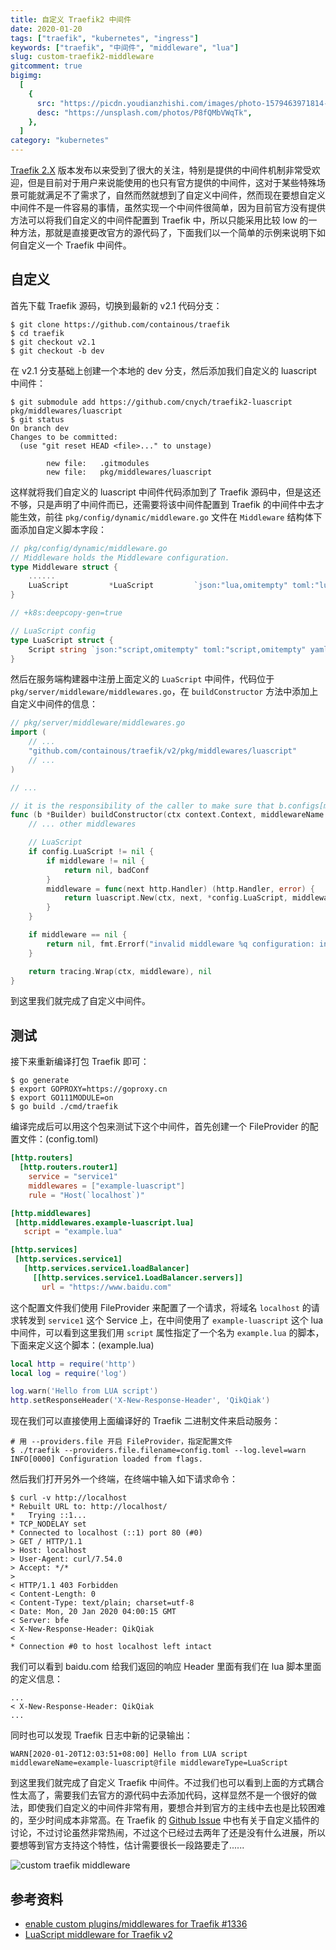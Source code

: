 ```yaml
---
title: 自定义 Traefik2 中间件
date: 2020-01-20
tags: ["traefik", "kubernetes", "ingress"]
keywords: ["traefik", "中间件", "middleware", "lua"]
slug: custom-traefik2-middleware
gitcomment: true
bigimg:
  [
    {
      src: "https://picdn.youdianzhishi.com/images/photo-1579463971814-a71f6a2a3858.jpeg",
      desc: "https://unsplash.com/photos/P8fQMbVWqTk",
    },
  ]
category: "kubernetes"
---
```


[Traefik 2.X](/tags/traefik/) 版本发布以来受到了很大的关注，特别是提供的中间件机制非常受欢迎，但是目前对于用户来说能使用的也只有官方提供的中间件，这对于某些特殊场景可能就满足不了需求了，自然而然就想到了自定义中间件，然而现在要想自定义中间件不是一件容易的事情，虽然实现一个中间件很简单，因为目前官方没有提供方法可以将我们自定义的中间件配置到 Traefik 中，所以只能采用比较 low 的一种方法，那就是直接更改官方的源代码了，下面我们以一个简单的示例来说明下如何自定义一个 Traefik 中间件。

<!--more-->

## 自定义

首先下载 Traefik 源码，切换到最新的 v2.1 代码分支：

```shell
$ git clone https://github.com/containous/traefik
$ cd traefik
$ git checkout v2.1
$ git checkout -b dev
```

在 v2.1 分支基础上创建一个本地的 dev 分支，然后添加我们自定义的 luascript 中间件：

```shell
$ git submodule add https://github.com/cnych/traefik2-luascript pkg/middlewares/luascript
$ git status
On branch dev
Changes to be committed:
  (use "git reset HEAD <file>..." to unstage)

        new file:   .gitmodules
        new file:   pkg/middlewares/luascript
```

这样就将我们自定义的 luascript 中间件代码添加到了 Traefik 源码中，但是这还不够，只是声明了中间件而已，还需要将该中间件配置到 Traefik 的中间件中去才能生效，前往 `pkg/config/dynamic/middleware.go` 文件在 `Middleware` 结构体下面添加自定义脚本字段：

```go
// pkg/config/dynamic/middleware.go
// Middleware holds the Middleware configuration.
type Middleware struct {
    ......
    LuaScript         *LuaScript         `json:"lua,omitempty" toml:"lua,omitempty" yaml:"lua,omitempty"`
}

// +k8s:deepcopy-gen=true

// LuaScript config
type LuaScript struct {
	Script string `json:"script,omitempty" toml:"script,omitempty" yaml:"script,omitempty"`
}
```

然后在服务端构建器中注册上面定义的 `LuaScript` 中间件，代码位于 `pkg/server/middleware/middlewares.go`，在 `buildConstructor` 方法中添加上自定义中间件的信息：

```go
// pkg/server/middleware/middlewares.go
import (
    // ...
    "github.com/containous/traefik/v2/pkg/middlewares/luascript"
    // ...
)

// ...

// it is the responsibility of the caller to make sure that b.configs[middlewareName].Middleware exists
func (b *Builder) buildConstructor(ctx context.Context, middlewareName string) (alice.Constructor, error) {
    // ... other middlewares

    // LuaScript
	if config.LuaScript != nil {
		if middleware != nil {
			return nil, badConf
		}
		middleware = func(next http.Handler) (http.Handler, error) {
			return luascript.New(ctx, next, *config.LuaScript, middlewareName)
		}
	}

	if middleware == nil {
		return nil, fmt.Errorf("invalid middleware %q configuration: invalid middleware type or middleware does not exist", middlewareName)
	}

	return tracing.Wrap(ctx, middleware), nil
}
```

到这里我们就完成了自定义中间件。

## 测试

接下来重新编译打包 Traefik 即可：

```shell
$ go generate
$ export GOPROXY=https://goproxy.cn
$ export GO111MODULE=on
$ go build ./cmd/traefik
```

编译完成后可以用这个包来测试下这个中间件，首先创建一个 FileProvider 的配置文件：(config.toml)

```toml
[http.routers]
  [http.routers.router1]
    service = "service1"
    middlewares = ["example-luascript"]
    rule = "Host(`localhost`)"

[http.middlewares]
 [http.middlewares.example-luascript.lua]
   script = "example.lua"

[http.services]
 [http.services.service1]
   [http.services.service1.loadBalancer]
     [[http.services.service1.LoadBalancer.servers]]
       url = "https://www.baidu.com"
```

这个配置文件我们使用 FileProvider 来配置了一个请求，将域名 `localhost` 的请求转发到 `service1` 这个 Service 上，在中间使用了 `example-luascript` 这个 lua 中间件，可以看到这里我们用 `script` 属性指定了一个名为 `example.lua` 的脚本，下面来定义这个脚本：(example.lua)

```lua
local http = require('http')
local log = require('log')

log.warn('Hello from LUA script')
http.setResponseHeader('X-New-Response-Header', 'QikQiak')
```

现在我们可以直接使用上面编译好的 Traefik 二进制文件来启动服务：

```shell
# 用 --providers.file 开启 FileProvider，指定配置文件
$ ./traefik --providers.file.filename=config.toml --log.level=warn
INFO[0000] Configuration loaded from flags.
```

<!--adsense-text-->

然后我们打开另外一个终端，在终端中输入如下请求命令：

```shell
$ curl -v http://localhost
* Rebuilt URL to: http://localhost/
*   Trying ::1...
* TCP_NODELAY set
* Connected to localhost (::1) port 80 (#0)
> GET / HTTP/1.1
> Host: localhost
> User-Agent: curl/7.54.0
> Accept: */*
>
< HTTP/1.1 403 Forbidden
< Content-Length: 0
< Content-Type: text/plain; charset=utf-8
< Date: Mon, 20 Jan 2020 04:00:15 GMT
< Server: bfe
< X-New-Response-Header: QikQiak
<
* Connection #0 to host localhost left intact
```

我们可以看到 baidu.com 给我们返回的响应 Header 里面有我们在 lua 脚本里面的定义信息：

```shell
...
< X-New-Response-Header: QikQiak
...
```

同时也可以发现 Traefik 日志中新的记录输出：

```shell
WARN[2020-01-20T12:03:51+08:00] Hello from LUA script                         middlewareName=example-luascript@file middlewareType=LuaScript
```

到这里我们就完成了自定义 Traefik 中间件。不过我们也可以看到上面的方式耦合性太高了，需要我们去官方的源代码中去添加代码，这样显然不是一个很好的做法，即使我们自定义的中间件非常有用，要想合并到官方的主线中去也是比较困难的，至少时间成本非常高。在 Traefik 的 [Github Issue](https://github.com/containous/traefik/issues/1336) 中也有关于自定义插件的讨论，不过讨论虽然非常热闹，不过这个已经过去两年了还是没有什么进展，所以要想等到官方支持这个特性，估计需要很长一段路要走了......

![custom traefik middleware](https://picdn.youdianzhishi.com/images/traefik-custom-middleware-issue.png)

## 参考资料

- [enable custom plugins/middlewares for Traefik #1336](https://github.com/containous/traefik/issues/1336)
- [LuaScript middleware for Traefik v2](https://github.com/negasus/traefik2-luascript)

<!--adsense-self-->
